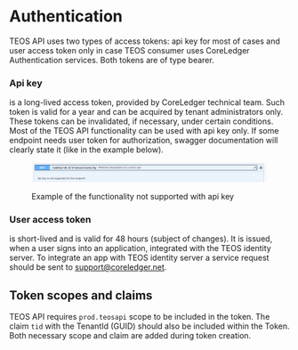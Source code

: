 # Authentication

TEOS API uses two types of access tokens: api key for most of cases and user access token only in case TEOS consumer uses CoreLedger Authentication services. Both tokens are of type bearer.

### Api key

is a long-lived access token, provided by CoreLedger technical team. Such token is valid for a year and can be acquired by tenant administrators only. These tokens can be invalidated, if necessary, under certain conditions. Most of the TEOS API functionality can be used with api key only. If some endpoint needs user token for authorization, swagger documentation will clearly state it (like in the example below).

<figure><img src="../.gitbook/assets/image.png" alt=""><figcaption><p>Example of the functionality not supported with api key</p></figcaption></figure>

### User access token

is short-lived and is valid for 48 hours (subject of changes). It is issued, when a user signs into an application, integrated with the TEOS identity server. To integrate an app with TEOS identity server a service request should be sent to [support@coreledger.net](mailto:support@coreledger.net).

## Token scopes and claims

TEOS API requires `prod.teosapi` scope to be included in the token. The claim `tid` with the TenantId (GUID) should also be included within the Token. Both necessary scope and claim are added during token creation.
